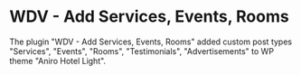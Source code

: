 # WDV - Add Services, Events, Rooms
The plugin "WDV - Add Services, Events, Rooms" added custom post types "Services", "Events", "Rooms", "Testimonials", "Advertisements" to WP theme "Aniro Hotel Light".
